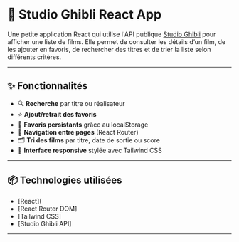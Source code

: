 # 🎥 Studio Ghibli React App

Une petite application React qui utilise l'API publique [Studio Ghibli](https://ghibliapi.vercel.app/films) pour afficher une liste de films. Elle permet de consulter les détails d’un film, de les ajouter en favoris, de rechercher des titres et de trier la liste selon différents critères.

---

## ✨ Fonctionnalités

- 🔍 **Recherche** par titre ou réalisateur
- ⭐ **Ajout/retrait des favoris**
- 📁 **Favoris persistants** grâce au localStorage
- 🧭 **Navigation entre pages** (React Router)
- 🗂️ **Tri des films** par titre, date de sortie ou score
- 🎨 **Interface responsive** stylée avec Tailwind CSS

---

## 📦 Technologies utilisées

- [React](
- [React Router DOM]
- [Tailwind CSS]
- [Studio Ghibli API]

---

